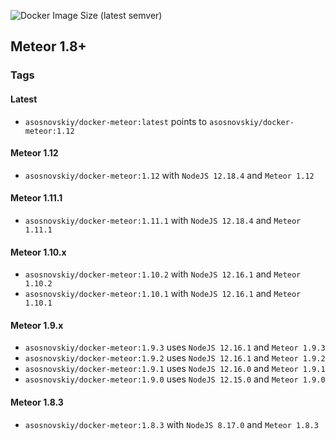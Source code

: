 ![Docker Image Size (latest semver)](https://img.shields.io/docker/image-size/asosnovskiy/docker-meteor)
## Meteor 1.8+

### Tags

#### Latest

- `asosnovskiy/docker-meteor:latest` points to `asosnovskiy/docker-meteor:1.12`

#### Meteor 1.12

- `asosnovskiy/docker-meteor:1.12` with `NodeJS 12.18.4` and `Meteor 1.12`

#### Meteor 1.11.1

- `asosnovskiy/docker-meteor:1.11.1` with `NodeJS 12.18.4` and `Meteor 1.11.1`

#### Meteor 1.10.x

- `asosnovskiy/docker-meteor:1.10.2` with `NodeJS 12.16.1` and `Meteor 1.10.2`
- `asosnovskiy/docker-meteor:1.10.1` with `NodeJS 12.16.1` and `Meteor 1.10.1`

#### Meteor 1.9.x

- `asosnovskiy/docker-meteor:1.9.3` uses `NodeJS 12.16.1` and `Meteor 1.9.3`
- `asosnovskiy/docker-meteor:1.9.2` uses `NodeJS 12.16.1` and `Meteor 1.9.2`
- `asosnovskiy/docker-meteor:1.9.1` uses `NodeJS 12.16.0` and `Meteor 1.9.1`
- `asosnovskiy/docker-meteor:1.9.0` uses `NodeJS 12.15.0` and `Meteor 1.9.0`
  
#### Meteor 1.8.3

- `asosnovskiy/docker-meteor:1.8.3` with `NodeJS 8.17.0` and `Meteor 1.8.3`
